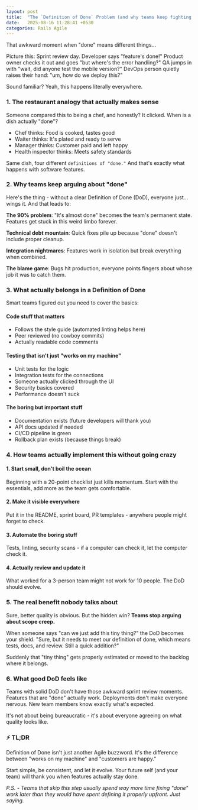 ```yaml
---
layout: post
title:  "The `Definition of Done` Problem (and why teams keep fighting about it)"
date:   2025-08-16 11:28:41 +0530
categories: Rails Agile
---
```


That awkward moment when "done" means different things...

Picture this: Sprint review day. Developer says "feature's done!" Product owner checks it out and goes "but where's the error handling?" QA jumps in with "wait, did anyone test the mobile version?" DevOps person quietly raises their hand: "um, how do we deploy this?"

Sound familiar? Yeah, this happens literally everywhere.

### **1.** The restaurant analogy that actually makes sense

Someone compared this to being a chef, and honestly? It clicked. When is a dish actually "done"?

- Chef thinks: Food is cooked, tastes good
- Waiter thinks: It's plated and ready to serve
- Manager thinks: Customer paid and left happy
- Health inspector thinks: Meets safety standards

Same dish, four different `definitions of "done."` And that's exactly what happens with software features.

### **2.** Why teams keep arguing about "done"

Here's the thing - without a clear Definition of Done (DoD), everyone just... wings it. And that leads to:

**The 90% problem**: "It's almost done" becomes the team's permanent state. Features get stuck in this weird limbo forever.

**Technical debt mountain**: Quick fixes pile up because "done" doesn't include proper cleanup.

**Integration nightmares**: Features work in isolation but break everything when combined.

**The blame game**: Bugs hit production, everyone points fingers about whose job it was to catch them.

### **3.** What actually belongs in a Definition of Done

Smart teams figured out you need to cover the basics:

#### Code stuff that matters
- Follows the style guide (automated linting helps here)
- Peer reviewed (no cowboy commits)
- Actually readable code comments

#### Testing that isn't just "works on my machine"
- Unit tests for the logic
- Integration tests for the connections
- Someone actually clicked through the UI
- Security basics covered
- Performance doesn't suck

#### The boring but important stuff
- Documentation exists (future developers will thank you)
- API docs updated if needed
- CI/CD pipeline is green
- Rollback plan exists (because things break)

### **4.** How teams actually implement this without going crazy

#### 1. Start small, don't boil the ocean
Beginning with a 20-point checklist just kills momentum. Start with the essentials, add more as the team gets comfortable.

#### 2. Make it visible everywhere
Put it in the README, sprint board, PR templates - anywhere people might forget to check.

#### 3. Automate the boring stuff
Tests, linting, security scans - if a computer can check it, let the computer check it.

#### 4. Actually review and update it
What worked for a 3-person team might not work for 10 people. The DoD should evolve.

### **5.** The real benefit nobody talks about

Sure, better quality is obvious. But the hidden win? **Teams stop arguing about scope creep.**

When someone says "can we just add this tiny thing?" the DoD becomes your shield. "Sure, but it needs to meet our definition of done, which means tests, docs, and review. Still a quick addition?"

Suddenly that "tiny thing" gets properly estimated or moved to the backlog where it belongs.

### **6.** What good DoD feels like

Teams with solid DoD don't have those awkward sprint review moments. Features that are "done" actually work. Deployments don't make everyone nervous. New team members know exactly what's expected.

It's not about being bureaucratic - it's about everyone agreeing on what quality looks like.

### ⚡ TL;DR

Definition of Done isn't just another Agile buzzword. It's the difference between "works on my machine" and "customers are happy."

Start simple, be consistent, and let it evolve. Your future self (and your team) will thank you when features actually stay done.

*P.S. - Teams that skip this step usually spend way more time fixing "done" work later than they would have spent defining it properly upfront. Just saying.*
